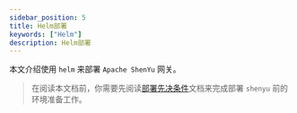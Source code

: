 ```yaml
---
sidebar_position: 5
title: Helm部署
keywords: ["Helm"]
description: Helm部署
---
```


本文介绍使用 `helm` 来部署 `Apache ShenYu` 网关。

> 在阅读本文档前，你需要先阅读[部署先决条件](./deployment-before.md)文档来完成部署 `shenyu` 前的环境准备工作。
